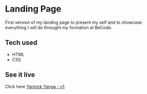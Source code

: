 # Landing Page

First version of my landing page to present my self and to showcase everything I will do throught my formation at BeCode.

## Tech used
- HTML
- CSS

## See it live
Click here [Yannick Yanga - v1](https://yannick2019.github.io).

